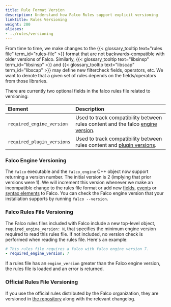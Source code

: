 ```yaml
---
title: Rule Format Version
description: Understand how Falco Rules support explicit versioning
linktitle: Rules Versioning
weight: 200
aliases:
- ../rules/versioning
---
```


From time to time, we make changes to the {{< glossary_tooltip text="rules file" term_id="rules-file" >}} format that are not backwards-compatible with older versions of Falco. Similarly, {{< glossary_tooltip text="libsinsp" term_id="libsinsp" >}} and {{< glossary_tooltip text="libscap" term_id="libscap" >}} may define new filtercheck fields, operators, etc. We want to denote that a given set of rules depends on the fields/operators from those libraries.

There are currently two optional fields in the falco rules file related to versioning:

Element | Description
:-------|:-----------
`required_engine_version` | Used to track compatibility between rules content and the falco [engine version](/docs/rules/versioning/#falco-engine-versioning).
`required_plugin_versions` | Used to track compatibility between rules content and [plugin versions](/docs/plugins#plugin-versions-and-falco-rules).

### Falco Engine Versioning

The `falco` executable and the `falco_engine` C++ object now support returning a version number. The initial version is 2 (implying that prior versions were 1). We will increment this version whenever we make an incompatible change to the rules file format or add new [fields](/docs/reference/rules/supported-fields), [events](/docs/reference/rules/supported-events) or [syntax elements](/docs/rules/conditions/) to Falco. You can check the Falco engine version that your installation supports by running `falco --version`.

### Falco Rules File Versioning

The Falco rules files included with Falco include a new top-level object, `required_engine_version: N`, that specifies the minimum engine version required to read this rules file. If not included, no version check is performed when reading the rules file. Here's an example:

```yaml
# This rules file requires a falco with falco engine version 7.
- required_engine_version: 7
```

If a rules file has an `engine_version` greater than the Falco engine version, the rules file is loaded and an error is returned.

### Official Rules File Versioning

If you use the official rules distributed by the Falco organization, they are versioned in [the repository](https://github.com/falcosecurity/rules/releases) along with the relevant changelog.
